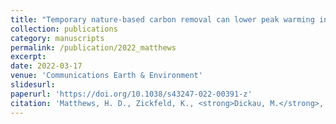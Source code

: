 ```yaml
---
title: "Temporary nature-based carbon removal can lower peak warming in a well-below 2 C scenario"
collection: publications
category: manuscripts
permalink: /publication/2022_matthews
excerpt: 
date: 2022-03-17
venue: 'Communications Earth & Environment'
slidesurl: 
paperurl: 'https://doi.org/10.1038/s43247-022-00391-z'
citation: 'Matthews, H. D., Zickfeld, K., <strong>Dickau, M.</strong>, MacIsaac, A. J., Mathesius, S., Nzotungicimpaye, C.-M., & Luers, A. (2022). Temporary nature-based carbon removal can lower peak warming in a well-below 2 °C scenario. <i>Communications Earth & Environment</i>, 3(1), 65. https://doi.org/10.1038/s43247-022-00391-z'
---
```

